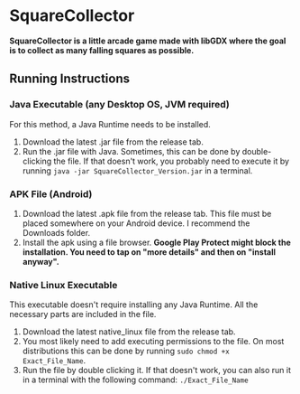 # SquareCollector

**SquareCollector is a little arcade game made with libGDX where the goal is to collect as many falling squares as possible.**

## Running Instructions

### Java Executable (any Desktop OS, JVM required)

For this method, a Java Runtime needs to be installed.

1. Download the latest .jar file from the release tab.
2. Run the .jar file with Java. Sometimes, this can be done by double-clicking the file.
   If that doesn't work, you probably need to execute it by running `java -jar SquareCollector_Version.jar` in a terminal.


### APK File (Android)

1. Download the latest .apk file from the release tab. This file must be placed somewhere on your Android device. I recommend the Downloads folder.
2. Install the apk using a file browser. **Google Play Protect might block the installation. You need to tap on "more details" and then on "install anyway".**

### Native Linux Executable

This executable doesn't require installing any Java Runtime. All the necessary parts are included in the file.

1. Download the latest native_linux file from the release tab.
2. You most likely need to add executing permissions to the file. On most distributions this can be done by running `sudo chmod +x Exact_File_Name`.
3. Run the file by double clicking it. If that doesn't work, you can also run it in a terminal with the following command: `./Exact_File_Name`
